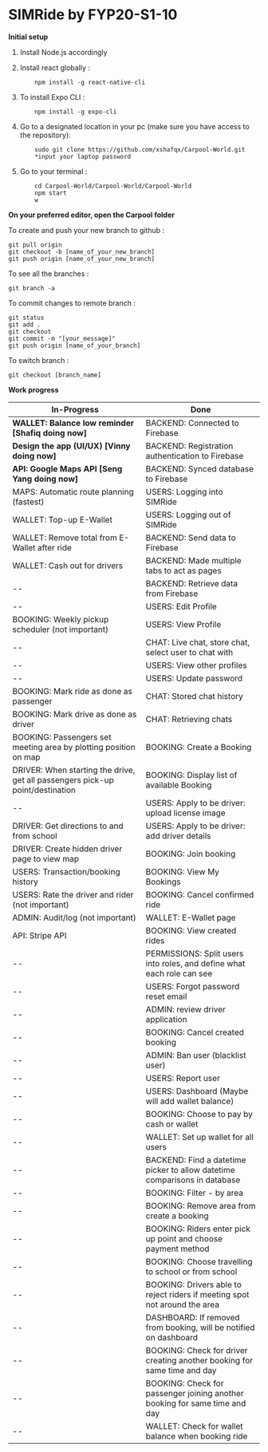 # SIMRide by FYP20-S1-10



**Initial setup**

1. Install Node.js accordingly

2. Install react globally :
    ```
        npm install -g react-native-cli
    ```

3. To install Expo CLI :
    ```
        npm install -g expo-cli
    ```

4. Go to a designated location in your pc (make sure you have access to the repository):
    ```
        sudo git clone https://github.com/xshafqx/Carpool-World.git
        *input your laptop password
    ```

5. Go to your terminal :
    ```
        cd Carpool-World/Carpool-World/Carpool-World
        npm start
        w
    ```



**On your preferred editor, open the Carpool folder**

To create and push your new branch to github :
```
git pull origin
git checkout -b [name_of_your_new_branch]
git push origin [name_of_your_new_branch]
```


To see all the branches :
```
git branch -a
```


To commit changes to remote branch :
```
git status
git add .
git checkout
git commit -m "[your_message]"
git push origin [name_of_your_branch]
```


To switch branch :
```
git checkout [branch_name]
```


**Work progress**

In-Progress | Done
----------- | -----------
**WALLET: Balance low reminder [Shafiq doing now]** | BACKEND: Connected to Firebase 
**Design the app (UI/UX) [Vinny doing now]** | BACKEND: Registration authentication to Firebase 
**API: Google Maps API [Seng Yang doing now]** | BACKEND: Synced database to Firebase 
MAPS: Automatic route planning (fastest) | USERS: Logging into SIMRide 
WALLET: Top-up E-Wallet | USERS: Logging out of SIMRide 
WALLET: Remove total from E-Wallet after ride | BACKEND: Send data to Firebase 
WALLET: Cash out for drivers | BACKEND: Made multiple tabs to act as pages 
-- | BACKEND: Retrieve data from Firebase 
-- | USERS: Edit Profile 
BOOKING: Weekly pickup scheduler (not important) | USERS: View Profile 
-- | CHAT: Live chat, store chat, select user to chat with 
-- | USERS: View other profiles 
-- | USERS: Update password
BOOKING: Mark ride as done as passenger | CHAT: Stored chat history 
BOOKING: Mark drive as done as driver | CHAT: Retrieving chats
BOOKING: Passengers set meeting area by plotting position on map | BOOKING: Create a Booking
DRIVER: When starting the drive, get all passengers pick-up point/destination | BOOKING: Display list of available Booking
-- | USERS: Apply to be driver: upload license image
DRIVER: Get directions to and from school | USERS: Apply to be driver: add driver details
DRIVER: Create hidden driver page to view map | BOOKING: Join booking
USERS: Transaction/booking history | BOOKING: View My Bookings
USERS: Rate the driver and rider (not important) | BOOKING: Cancel confirmed ride
ADMIN: Audit/log (not important) | WALLET: E-Wallet page
API: Stripe API | BOOKING: View created rides
-- | PERMISSIONS: Split users into roles, and define what each role can see
-- | USERS: Forgot password reset email
-- | ADMIN: review driver application
-- | BOOKING: Cancel created booking
-- | ADMIN: Ban user (blacklist user)
-- | USERS: Report user
-- | USERS: Dashboard (Maybe will add wallet balance)
-- | BOOKING: Choose to pay by cash or wallet
-- | WALLET: Set up wallet for all users
-- | BACKEND: Find a datetime picker to allow datetime comparisons in database
-- | BOOKING: Filter - by area
-- | BOOKING: Remove area from create a booking
-- | BOOKING: Riders enter pick up point and choose payment method
-- | BOOKING: Choose travelling to school or from school
-- | BOOKING: Drivers able to reject riders if meeting spot not around the area
-- | DASHBOARD: If removed from booking, will be notified on dashboard
-- | BOOKING: Check for driver creating another booking for same time and day
-- | BOOKING: Check for passenger joining another booking for same time and day
-- | WALLET: Check for wallet balance when booking ride
